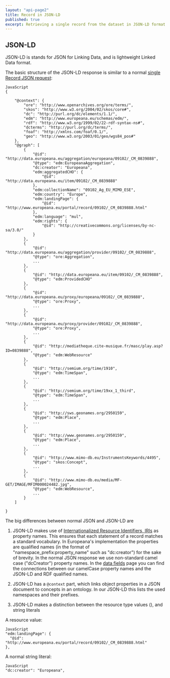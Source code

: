 ```yaml
---
layout: "api-page2"
title: Record in JSON-LD
published: true
excerpt: Retrieving a single record from the dataset in JSON-LD format
---
```


## JSON-LD

JSON-LD is stands for JSON for Linking Data, and is lightweight Linked Data format.

The basic structure of the JSON-LD response is similar to a normal [single Record JSON request](/api/preview-record/):

```
JavaScript
{

    "@context": {
        "ore": "http://www.openarchives.org/ore/terms/",
        "skos": "http://www.w3.org/2004/02/skos/core#",
        "dc": "http://purl.org/dc/elements/1.1/",
        "edm": "http://www.europeana.eu/schemas/edm/",
        "rdf": "http://www.w3.org/1999/02/22-rdf-syntax-ns#",
        "dcterms": "http://purl.org/dc/terms/",
        "foaf": "http://xmlns.com/foaf/0.1/",
        "geo": "http://www.w3.org/2003/01/geo/wgs84_pos#"
    },
    "@graph": [
        {
            "@id": "http://data.europeana.eu/aggregation/europeana/09102/_CM_0839888",
            "@type": "edm:EuropeanaAggregation",
            "dc:creator": "Europeana",
            "edm:aggregatedCHO": {
                "@id": "http://data.europeana.eu/item/09102/_CM_0839888"
            },
            "edm:collectionName": "09102_Ag_EU_MIMO_ESE",
            "edm:country": "Europe",
            "edm:landingPage": {
                "@id": "http://www.europeana.eu/portal/record/09102/_CM_0839888.html"
            },
            "edm:language": "mul",
            "edm:rights": {
                "@id": "http://creativecommons.org/licenses/by-nc-sa/3.0/"
            }
        },
        {
            "@id": "http://data.europeana.eu/aggregation/provider/09102/_CM_0839888",
            "@type": "ore:Aggregation",
            ...
        },
        {
            "@id": "http://data.europeana.eu/item/09102/_CM_0839888",
            "@type": "edm:ProvidedCHO"
        },
        {
            "@id": "http://data.europeana.eu/proxy/europeana/09102/_CM_0839888",
            "@type": "ore:Proxy",
            ...
        },
        {
            "@id": "http://data.europeana.eu/proxy/provider/09102/_CM_0839888",
            "@type": "ore:Proxy",
            ...
        },
        {
            "@id": "http://mediatheque.cite-musique.fr/masc/play.asp?ID=0839888",
            "@type": "edm:WebResource"
        },
        {
            "@id": "http://semium.org/time/1910",
            "@type": "edm:TimeSpan",
            ...
        },
        {
            "@id": "http://semium.org/time/19xx_1_third",
            "@type": "edm:TimeSpan",
            ...
        },
        {
            "@id": "http://sws.geonames.org/2950159",
            "@type": "edm:Place",
            ...
        },
        {
            "@id": "http://www.geonames.org/2950159",
            "@type": "edm:Place",
            ...
        },
        {
            "@id": "http://www.mimo-db.eu/InstrumentsKeywords/4495",
            "@type": "skos:Concept",
            ...
        },
        {
            "@id": "http://www.mimo-db.eu/media/MF-GET/IMAGE/MFIM000024482.jpg",
            "@type": "edm:WebResource",
            ...
        }
    ]

}
```

The big differences between normal JSON and JSON-LD are

1) JSON-LD makes use of [Internationalized Resource Identifiers, IRIs](http://en.wikipedia.org/wiki/Internationalized_resource_identifier) as property names. This ensures that each statement of a record matches a standard vocabulary. In Europeana's implementation the properties are qualified names (in the format of "namespace_prefix:property_name" such as "dc:creator") for the sake of brevity. In the normal JSON response we use non-standard camel case ("dcCreator") property names. In the [data fields](/api/data-fields/) page you can find the connections between our camelCase property names and the JSON-LD and RDF qualified names.

2) JSON-LD has a `@context` part, which links object properties in a JSON document to concepts in an ontology. In our JSON-LD  this lists the used namespaces and their prefixes.

3) JSON-LD makes a distinction between the resource type values (), and string literals

A resource value:

```
JavaScript
"edm:landingPage": {
  "@id": "http://www.europeana.eu/portal/record/09102/_CM_0839888.html"
}, 
```

A normal string literal:

```
JavaScript
"dc:creator": "Europeana",
```

